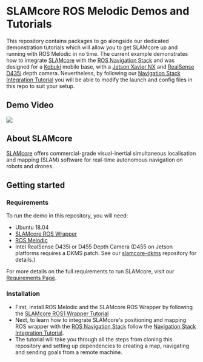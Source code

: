 # SLAMcore ROS Melodic Demos and Tutorials

This repository contains packages to go alongside our dedicated demonstration
tutorials which will allow you to get SLAMcore up and running with ROS Melodic
in no time. The current example demonstrates how to integrate
[SLAMcore](https://www.slamcore.com/) with the [ROS Navigation
Stack](http://wiki.ros.org/move_base) and was designed for a
[Kobuki](http://kobuki.yujinrobot.com/about2/) mobile base, with a [Jetson
Xavier
NX](https://www.nvidia.com/en-gb/autonomous-machines/embedded-systems/jetson-xavier-nx/)
and [RealSense D435i](https://www.intelrealsense.com/depth-camera-d435i/) depth
camera. Nevertheless, by following our [Navigation Stack Integration
Tutorial](https://docs.slamcore.com/navstack-integration.html) you will be able
to modify the launch and config files in this repo to suit your setup.

## Demo Video

[![](http://img.youtube.com/vi/TMkKkJk6538/maxresdefault.jpg)](https://www.youtube.com/watch?v=TMkKkJk6538)

## About SLAMcore

[SLAMcore](https://www.slamcore.com/) offers commercial-grade visual-inertial
simultaneous localisation and mapping (SLAM) software for real-time autonomous
navigation on robots and drones.

## Getting started

### Requirements

To run the demo in this repository, you will need:

- Ubuntu 18.04
- [SLAMcore ROS Wrapper](https://docs.slamcore.com/ros1-wrapper.html)
- [ROS Melodic](https://wiki.ros.org/melodic/Installation/Ubuntu)
- Intel RealSense D435i or D455 Depth Camera (D455 on Jetson platforms
  requires a DKMS patch. See our
  [slamcore-dkms](https://github.com/slamcore/slamcore-dkms) repository for details.)

For more details on the full requirements to run SLAMcore, visit our [Requirements Page](https://docs.slamcore.com/requirements.html).

### Installation

- First, install ROS Melodic and the SLAMcore ROS Wrapper by following the
  [SLAMcore ROS1 Wrapper Tutorial](https://docs.slamcore.com/ros1-wrapper.html)
- Next, to learn how to integrate SLAMcore's positioning and mapping ROS wrapper
  with the [ROS Navigation Stack](http://wiki.ros.org/move_base) follow the
  [Navigation Stack Integration
  Tutorial](https://docs.slamcore.com/navstack-integration.html). 
- The tutorial will take you through all the steps from cloning this repository
  and setting up dependencies to creating a map, navigating and sending goals
  from a remote machine.
